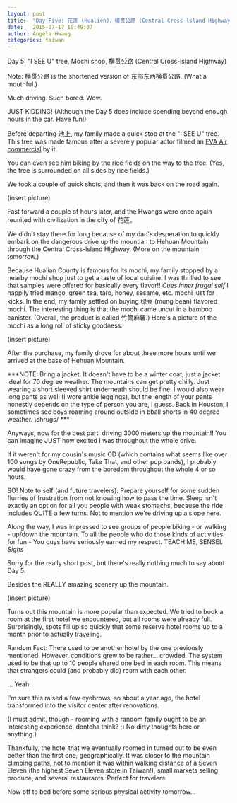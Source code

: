 ```yaml
---
layout: post
title:  "Day Five: 花莲 (Hualien)，横贯公路 (Central Cross-lsland Highway)" 
date:   2015-07-17 19:49:07
author: Angela Hwang
categories: taiwan
---
```

Day 5: "I SEE U" tree, Mochi shop, 横贯公路 (Central Cross-lsland Highway)

Note: 横贯公路 is the shortened version of 东部东西横贯公路. (What a mouthful.) 

Much driving. Such bored. Wow.

JUST KIDDING! (Although the Day 5 does include spending beyond enough hours in the car. Have fun!) 

Before departing 池上, my family made a quick stop at the "I SEE U" tree. This tree was made famous after a severely popular actor filmed an [EVA Air commercial][commercial] by it. 

You can even see him biking by the rice fields on the way to the tree! (Yes, the tree is surrounded on all sides by rice fields.) 

We took a couple of quick shots, and then it was back on the road again.

(insert picture)

Fast forward a couple of hours later, and the Hwangs were once again reunited with civilization in the city of 花莲。

We didn't stay there for long because of my dad's desperation to quickly embark on the dangerous drive up the mountian to Hehuan Mountain through the Central Cross-lsland Highway. (More on the mountain tomorrow.)

Because Hualian County is famous for its mochi, my family stopped by a nearby mochi shop just to get a taste of local cuisine. I was thrilled to see that samples were offered for basically every flavor!! *Cues inner frugal self* I happily tried mango, green tea, taro, honey, sesame, etc. mochi just for kicks. In the end, my family settled on buying 绿豆 (mung bean) flavored mochi. The interesting thing is that the mochi came uncut in a bamboo canister. (Overall, the product is called 竹筒麻薯.) Here's a picture of the mochi as a long roll of sticky goodness:

(insert picture)

After the purchase, my family drove for about three more hours until we arrived at the base of Hehuan Mountain.

***NOTE: Bring a jacket. It doesn't have to be a winter coat, just a jacket ideal for 70 degree weather. The mountains can get pretty chilly. Just wearing a short sleeved shirt underneath should be fine. 
I would also wear long pants as well (I wore ankle leggings), but the length of your pants honestly depends on the type of person you are, I guess. Back in Houston, I sometimes see boys roaming around outside in bball shorts in 40 degree weather. \shrugs/ ***

Anyways, now for the best part: driving 3000 meters up the mountain!! You can imagine JUST how excited I was throughout the whole drive. 

If it weren't for my cousin's music CD (which contains what seems like over 100 songs by OneRepublic, Take That, and other pop bands), I probably would have gone crazy from the boredom throughout the whole 4 or so hours. 

SO! Note to self (and future travelers): Prepare yourself for some sudden flurries of frustration from not knowing how to pass the time. Sleep isn't exactly an option for all you people with weak stomachs, because the ride includes QUITE a few turns. Not to mention we're driving up a slope here. 

Along the way, I was impressed to see groups of people biking - or walking - up/down the mountain. To all the people who do those kinds of activities for fun - You guys have seriously earned my respect. TEACH ME, SENSEI. *Sighs*

Sorry for the really short post, but there's really nothing much to say about Day 5. 

Besides the REALLY amazing scenery up the mountain. 

(insert picture)

Turns out this mountain is more popular than expected. We tried to book a room at the first hotel we encountered, but all rooms were already full. Surprisingly, spots fill up so quickly that some reserve hotel rooms up to a month prior to actually traveling. 

Random Fact: There used to be another hotel by the one previously mentioned. However, conditions grew to be rather... crowded. The system used to be that up to 10 people shared one bed in each room. This means that strangers could (and probably did) room with each other. 

... Yeah.

I'm sure this raised a few eyebrows, so about a year ago, the hotel transformed into the visitor center after renovations.

(I must admit, though - rooming with a random family ought to be an interesting experience, dontcha think? ;) No dirty thoughts here or anything.)

Thankfully, the hotel that we eventually roomed in turned out to be even better than the first one, geographically. It was closer to the mountain climbing paths, not to mention it was within walking distance of a Seven Eleven (the highest Seven Eleven store in Taiwan!), small markets selling produce, and several restaurants. Perfect for travelers. 

Now off to bed before some serious physical activity tomorrow...

[commercial]: https://www.youtube.com/watch?v=6JnycekV9bw